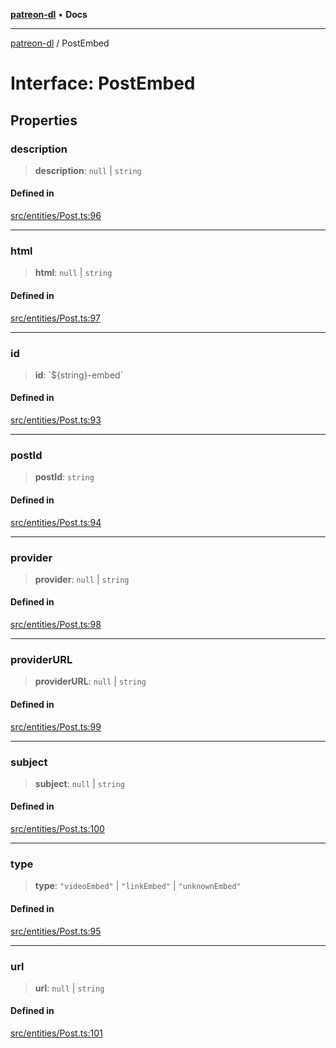 [**patreon-dl**](../README.md) • **Docs**

***

[patreon-dl](../README.md) / PostEmbed

# Interface: PostEmbed

## Properties

### description

> **description**: `null` \| `string`

#### Defined in

[src/entities/Post.ts:96](https://github.com/patrickkfkan/patreon-dl/blob/9af63ff8fb311b0c258b1f0abf6afcc007d73ad0/src/entities/Post.ts#L96)

***

### html

> **html**: `null` \| `string`

#### Defined in

[src/entities/Post.ts:97](https://github.com/patrickkfkan/patreon-dl/blob/9af63ff8fb311b0c258b1f0abf6afcc007d73ad0/src/entities/Post.ts#L97)

***

### id

> **id**: \`$\{string\}-embed\`

#### Defined in

[src/entities/Post.ts:93](https://github.com/patrickkfkan/patreon-dl/blob/9af63ff8fb311b0c258b1f0abf6afcc007d73ad0/src/entities/Post.ts#L93)

***

### postId

> **postId**: `string`

#### Defined in

[src/entities/Post.ts:94](https://github.com/patrickkfkan/patreon-dl/blob/9af63ff8fb311b0c258b1f0abf6afcc007d73ad0/src/entities/Post.ts#L94)

***

### provider

> **provider**: `null` \| `string`

#### Defined in

[src/entities/Post.ts:98](https://github.com/patrickkfkan/patreon-dl/blob/9af63ff8fb311b0c258b1f0abf6afcc007d73ad0/src/entities/Post.ts#L98)

***

### providerURL

> **providerURL**: `null` \| `string`

#### Defined in

[src/entities/Post.ts:99](https://github.com/patrickkfkan/patreon-dl/blob/9af63ff8fb311b0c258b1f0abf6afcc007d73ad0/src/entities/Post.ts#L99)

***

### subject

> **subject**: `null` \| `string`

#### Defined in

[src/entities/Post.ts:100](https://github.com/patrickkfkan/patreon-dl/blob/9af63ff8fb311b0c258b1f0abf6afcc007d73ad0/src/entities/Post.ts#L100)

***

### type

> **type**: `"videoEmbed"` \| `"linkEmbed"` \| `"unknownEmbed"`

#### Defined in

[src/entities/Post.ts:95](https://github.com/patrickkfkan/patreon-dl/blob/9af63ff8fb311b0c258b1f0abf6afcc007d73ad0/src/entities/Post.ts#L95)

***

### url

> **url**: `null` \| `string`

#### Defined in

[src/entities/Post.ts:101](https://github.com/patrickkfkan/patreon-dl/blob/9af63ff8fb311b0c258b1f0abf6afcc007d73ad0/src/entities/Post.ts#L101)
